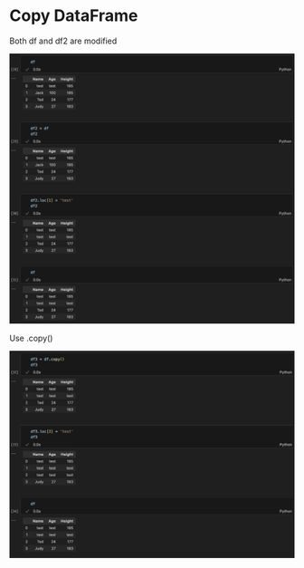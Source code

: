# Copy DataFrame

Both df and df2 are modified

![Untitled](Copy%20DataFrame%20510581a0c1314c01a5f4f0f2bf45c70a/Untitled.png)

Use .copy()

![Untitled](Copy%20DataFrame%20510581a0c1314c01a5f4f0f2bf45c70a/Untitled%201.png)